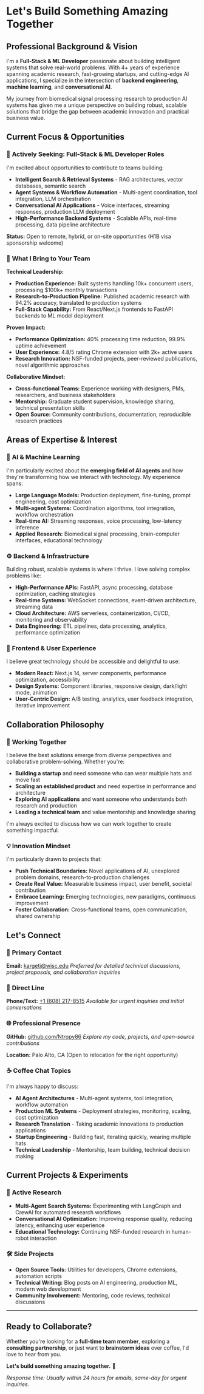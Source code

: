 # Let's Build Something Amazing Together

## Professional Background & Vision

I'm a **Full-Stack & ML Developer** passionate about building intelligent systems that solve real-world problems. With 4+ years of experience spanning academic research, fast-growing startups, and cutting-edge AI applications, I specialize in the intersection of **backend engineering**, **machine learning**, and **conversational AI**.

My journey from biomedical signal processing research to production AI systems has given me a unique perspective on building robust, scalable solutions that bridge the gap between academic innovation and practical business value.

## Current Focus & Opportunities

### 🎯 **Actively Seeking: Full-Stack & ML Developer Roles**

I'm excited about opportunities to contribute to teams building:
- **Intelligent Search & Retrieval Systems** - RAG architectures, vector databases, semantic search
- **Agent Systems & Workflow Automation** - Multi-agent coordination, tool integration, LLM orchestration  
- **Conversational AI Applications** - Voice interfaces, streaming responses, production LLM deployment
- **High-Performance Backend Systems** - Scalable APIs, real-time processing, data pipeline architecture

**Status:** Open to remote, hybrid, or on-site opportunities (H1B visa sponsorship welcome)

### 🚀 **What I Bring to Your Team**

**Technical Leadership:**
- **Production Experience:** Built systems handling 10k+ concurrent users, processing $100k+ monthly transactions
- **Research-to-Production Pipeline:** Published academic research with 94.2% accuracy, translated to production systems
- **Full-Stack Capability:** From React/Next.js frontends to FastAPI backends to ML model deployment

**Proven Impact:**
- **Performance Optimization:** 40% processing time reduction, 99.9% uptime achievement
- **User Experience:** 4.8/5 rating Chrome extension with 2k+ active users
- **Research Innovation:** NSF-funded projects, peer-reviewed publications, novel algorithmic approaches

**Collaborative Mindset:**
- **Cross-functional Teams:** Experience working with designers, PMs, researchers, and business stakeholders
- **Mentorship:** Graduate student supervision, knowledge sharing, technical presentation skills
- **Open Source:** Community contributions, documentation, reproducible research practices

## Areas of Expertise & Interest

### 🧠 **AI & Machine Learning**
I'm particularly excited about the **emerging field of AI agents** and how they're transforming how we interact with technology. My experience spans:
- **Large Language Models:** Production deployment, fine-tuning, prompt engineering, cost optimization
- **Multi-agent Systems:** Coordination algorithms, tool integration, workflow orchestration
- **Real-time AI:** Streaming responses, voice processing, low-latency inference
- **Applied Research:** Biomedical signal processing, brain-computer interfaces, educational technology

### ⚙️ **Backend & Infrastructure**
Building robust, scalable systems is where I thrive. I love solving complex problems like:
- **High-Performance APIs:** FastAPI, async processing, database optimization, caching strategies
- **Real-time Systems:** WebSocket connections, event-driven architecture, streaming data
- **Cloud Architecture:** AWS serverless, containerization, CI/CD, monitoring and observability
- **Data Engineering:** ETL pipelines, data processing, analytics, performance optimization

### 🎨 **Frontend & User Experience**
I believe great technology should be accessible and delightful to use:
- **Modern React:** Next.js 14, server components, performance optimization, accessibility
- **Design Systems:** Component libraries, responsive design, dark/light mode, animation
- **User-Centric Design:** A/B testing, analytics, user feedback integration, iterative improvement

## Collaboration Philosophy

### 🤝 **Working Together**

I believe the best solutions emerge from diverse perspectives and collaborative problem-solving. Whether you're:
- **Building a startup** and need someone who can wear multiple hats and move fast
- **Scaling an established product** and need expertise in performance and architecture
- **Exploring AI applications** and want someone who understands both research and production
- **Leading a technical team** and value mentorship and knowledge sharing

I'm always excited to discuss how we can work together to create something impactful.

### 💡 **Innovation Mindset**

I'm particularly drawn to projects that:
- **Push Technical Boundaries:** Novel applications of AI, unexplored problem domains, research-to-production challenges
- **Create Real Value:** Measurable business impact, user benefit, societal contribution
- **Embrace Learning:** Emerging technologies, new paradigms, continuous improvement
- **Foster Collaboration:** Cross-functional teams, open communication, shared ownership

## Let's Connect

### 📧 **Primary Contact**
**Email:** [kargeti@wisc.edu](mailto:kargeti@wisc.edu)
*Preferred for detailed technical discussions, project proposals, and collaboration inquiries*

### 📱 **Direct Line**
**Phone/Text:** [+1 (608) 217-8515](tel:+16082178515)
*Available for urgent inquiries and initial conversations*

### 🌐 **Professional Presence**
**GitHub:** [github.com/Ntropy86](https://github.com/Ntropy86)
*Explore my code, projects, and open-source contributions*

**Location:** Palo Alto, CA (Open to relocation for the right opportunity)

### ☕ **Coffee Chat Topics**

I'm always happy to discuss:
- **AI Agent Architectures** - Multi-agent systems, tool integration, workflow automation
- **Production ML Systems** - Deployment strategies, monitoring, scaling, cost optimization  
- **Research Translation** - Taking academic innovations to production applications
- **Startup Engineering** - Building fast, iterating quickly, wearing multiple hats
- **Technical Leadership** - Mentorship, team building, technical decision making

## Current Projects & Experiments

### 🔬 **Active Research**
- **Multi-Agent Search Systems:** Experimenting with LangGraph and CrewAI for automated research workflows
- **Conversational AI Optimization:** Improving response quality, reducing latency, enhancing user experience
- **Educational Technology:** Continuing NSF-funded research in human-robot interaction

### 🛠️ **Side Projects**
- **Open Source Tools:** Utilities for developers, Chrome extensions, automation scripts
- **Technical Writing:** Blog posts on AI engineering, production ML, modern web development
- **Community Involvement:** Mentoring, code reviews, technical discussions

---

## Ready to Collaborate?

Whether you're looking for a **full-time team member**, exploring a **consulting partnership**, or just want to **brainstorm ideas** over coffee, I'd love to hear from you.

**Let's build something amazing together.** 🚀

*Response time: Usually within 24 hours for emails, same-day for urgent inquiries.*